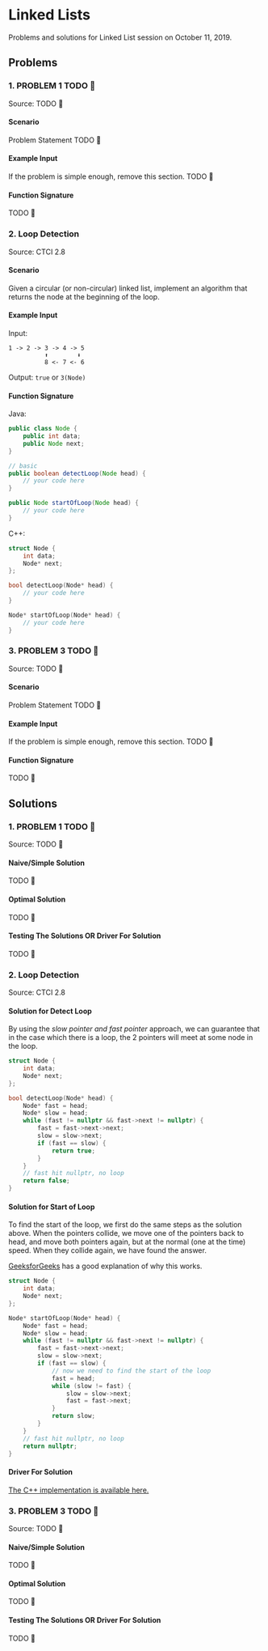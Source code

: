 # Linked Lists

Problems and solutions for Linked List session on October 11, 2019.

## Problems

### 1. PROBLEM 1 TODO :bug:

Source: TODO :bug:

#### Scenario

Problem Statement TODO :bug:

#### Example Input

If the problem is simple enough, remove this section. TODO :bug:

#### Function Signature

TODO :bug:

### 2. Loop Detection

Source: CTCI 2.8

#### Scenario

Given a circular (or non-circular) linked list, implement an algorithm that returns the node at the beginning of the loop.

#### Example Input

Input:
```
1 -> 2 -> 3 -> 4 -> 5
          ⬆        ⬇
          8 <- 7 <- 6
```
Output: `true` or `3(Node)`

#### Function Signature

Java:
```java
public class Node {
    public int data;
    public Node next;
}

// basic
public boolean detectLoop(Node head) {
    // your code here
}

public Node startOfLoop(Node head) {
    // your code here
}
```

C++:
```c++
struct Node {
    int data;
    Node* next;
};

bool detectLoop(Node* head) {
    // your code here
}

Node* startOfLoop(Node* head) {
    // your code here
}
```

### 3. PROBLEM 3 TODO :bug:

Source: TODO :bug:

#### Scenario

Problem Statement TODO :bug:

#### Example Input

If the problem is simple enough, remove this section. TODO :bug:

#### Function Signature

TODO :bug:

## Solutions

### 1. PROBLEM 1 TODO :bug:

Source: TODO :bug:

#### Naive/Simple Solution

TODO :bug:

#### Optimal Solution

TODO :bug:

#### Testing The Solutions OR Driver For Solution

TODO :bug:

### 2. Loop Detection

Source: CTCI 2.8

#### Solution for Detect Loop

By using the *slow pointer and fast pointer* approach, we can guarantee that in 
the case which there is a loop, the 2 pointers will meet at some node in the loop.

```c++
struct Node {
    int data;
    Node* next;
};

bool detectLoop(Node* head) {
    Node* fast = head;
    Node* slow = head;
    while (fast != nullptr && fast->next != nullptr) {
        fast = fast->next->next;
        slow = slow->next;
        if (fast == slow) {
            return true;
        }
    }
    // fast hit nullptr, no loop
    return false;
}
```

#### Solution for Start of Loop

To find the start of the loop, we first do the same steps as the solution above.
When the pointers collide, we move one of the pointers back to head, and move 
both pointers again, but at the normal (one at the time) speed. When they 
collide again, we have found the answer.


[GeeksforGeeks](https://www.geeksforgeeks.org/detect-and-remove-loop-in-a-linked-list/)
has a good explanation of why this works.

```c++
struct Node {
    int data;
    Node* next;
};

Node* startOfLoop(Node* head) {
    Node* fast = head;
    Node* slow = head;
    while (fast != nullptr && fast->next != nullptr) {
        fast = fast->next->next;
        slow = slow->next;
        if (fast == slow) {
            // now we need to find the start of the loop
            fast = head;
            while (slow != fast) {
                slow = slow->next;
                fast = fast->next;
            }
            return slow;
        }
    }
    // fast hit nullptr, no loop
    return nullptr;
}
```

#### Driver For Solution

[The C++ implementation is available here.](./loop_detection/loop_detection.cpp)

### 3. PROBLEM 3 TODO :bug:

Source: TODO :bug:

#### Naive/Simple Solution 

TODO :bug:

#### Optimal Solution

TODO :bug:

#### Testing The Solutions OR Driver For Solution

TODO :bug:


